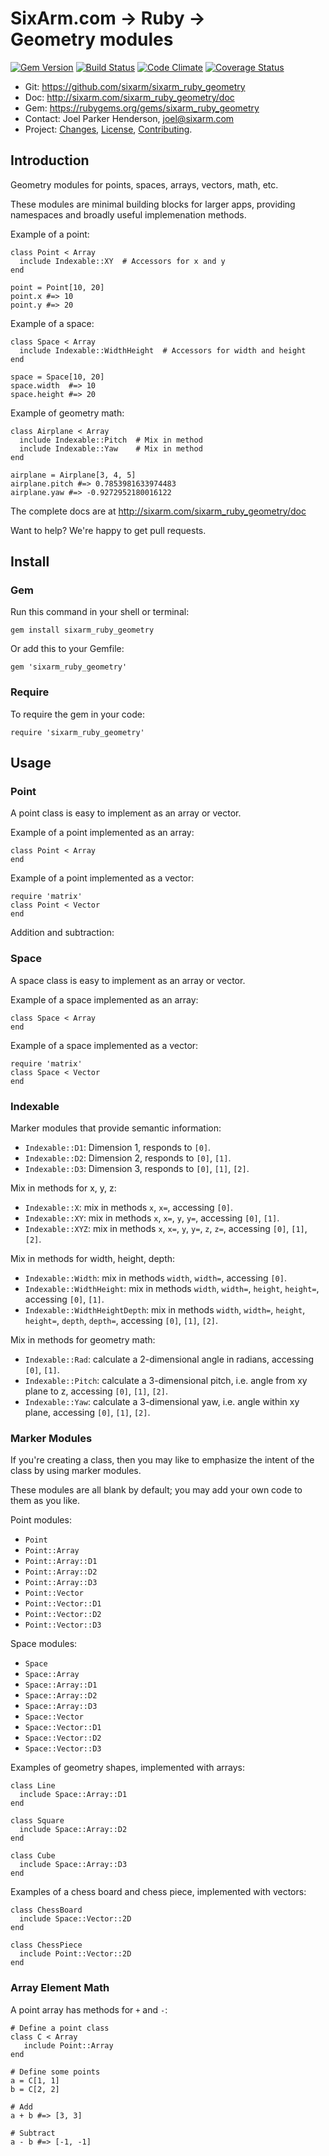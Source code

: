 # SixArm.com → Ruby → <br> Geometry modules

<!--header-open-->

[![Gem Version](https://badge.fury.io/rb/sixarm_ruby_geometry.svg)](http://badge.fury.io/rb/sixarm_ruby_geometry)
[![Build Status](https://travis-ci.org/SixArm/sixarm_ruby_geometry.png)](https://travis-ci.org/SixArm/sixarm_ruby_geometry)
[![Code Climate](https://codeclimate.com/github/SixArm/sixarm_ruby_geometry.png)](https://codeclimate.com/github/SixArm/sixarm_ruby_geometry)
[![Coverage Status](https://coveralls.io/repos/SixArm/sixarm_ruby_geometry/badge.svg?branch=master&service=github)](https://coveralls.io/github/SixArm/sixarm_ruby_geometry?branch=master)

* Git: <https://github.com/sixarm/sixarm_ruby_geometry>
* Doc: <http://sixarm.com/sixarm_ruby_geometry/doc>
* Gem: <https://rubygems.org/gems/sixarm_ruby_geometry>
* Contact: Joel Parker Henderson, <joel@sixarm.com>
* Project: [Changes](CHANGES.md), [License](LICENSE.md), [Contributing](CONTRIBUTING.md).

<!--header-shut-->


## Introduction

Geometry modules for points, spaces, arrays, vectors, math, etc.

These modules are minimal building blocks for larger apps, providing namespaces and broadly useful implemenation methods.

Example of a point:

    class Point < Array
      include Indexable::XY  # Accessors for x and y
    end

    point = Point[10, 20]
    point.x #=> 10
    point.y #=> 20


Example of a space:

    class Space < Array
      include Indexable::WidthHeight  # Accessors for width and height
    end

    space = Space[10, 20]
    space.width  #=> 10
    space.height #=> 20


Example of geometry math:

    class Airplane < Array
      include Indexable::Pitch  # Mix in method
      include Indexable::Yaw    # Mix in method
    end

    airplane = Airplane[3, 4, 5]
    airplane.pitch #=> 0.7853981633974483
    airplane.yaw #=> -0.9272952180016122

The complete docs are at <http://sixarm.com/sixarm_ruby_geometry/doc>

Want to help? We're happy to get pull requests.


<!--install-opent-->

## Install

### Gem

Run this command in your shell or terminal:

    gem install sixarm_ruby_geometry

Or add this to your Gemfile:

    gem 'sixarm_ruby_geometry'

### Require

To require the gem in your code:

    require 'sixarm_ruby_geometry'

<!--install-shut-->


## Usage


### Point

A point class is easy to implement as an array or vector.

Example of a point implemented as an array:

    class Point < Array
    end

Example of a point implemented as a vector:

    require 'matrix'
    class Point < Vector
    end

Addition and subtraction:


### Space

A space class is easy to implement as an array or vector.

Example of a space implemented as an array:

    class Space < Array
    end

Example of a space implemented as a vector:

    require 'matrix'
    class Space < Vector
    end


### Indexable

Marker modules that provide semantic information:

* `Indexable::D1`: Dimension 1, responds to `[0]`.
* `Indexable::D2`: Dimension 2, responds to `[0]`, `[1]`.
* `Indexable::D3`: Dimension 3, responds to `[0]`, `[1]`, `[2]`.

Mix in methods for x, y, z:

* `Indexable::X`: mix in methods `x`, `x=`, accessing `[0]`.
* `Indexable::XY`: mix in methods `x`, `x=`, `y`, `y=`, accessing `[0]`, `[1]`.
* `Indexable::XYZ`: mix in methods `x`, `x=`, `y`, `y=`, `z`, `z=`, accessing `[0]`, `[1]`, `[2]`.

Mix in methods for width, height, depth:

* `Indexable::Width`: mix in methods `width`, `width=`, accessing `[0]`.
* `Indexable::WidthHeight`: mix in methods `width`, `width=`, `height`, `height=`, accessing `[0]`, `[1]`.
* `Indexable::WidthHeightDepth`: mix in methods `width`, `width=`, `height`, `height=`, `depth`, `depth=`, accessing `[0]`, `[1]`, `[2]`.

Mix in methods for geometry math:

* `Indexable::Rad`: calculate a 2-dimensional angle in radians, accessing `[0]`, `[1]`.
* `Indexable::Pitch`: calculate a 3-dimensional pitch, i.e. angle from xy plane to z, accessing `[0]`, `[1]`, `[2]`.
* `Indexable::Yaw`: calculate a 3-dimensional yaw, i.e. angle within xy plane, accessing `[0]`, `[1]`, `[2]`.


### Marker Modules

If you're creating a class, then you may like to emphasize the intent of the class by using marker modules.

These modules are all blank by default; you may add your own code to them as you like.

Point modules:

* `Point`
* `Point::Array`
* `Point::Array::D1`
* `Point::Array::D2`
* `Point::Array::D3`
* `Point::Vector`
* `Point::Vector::D1`
* `Point::Vector::D2`
* `Point::Vector::D3`

Space modules:

* `Space`
* `Space::Array`
* `Space::Array::D1`
* `Space::Array::D2`
* `Space::Array::D3`
* `Space::Vector`
* `Space::Vector::D1`
* `Space::Vector::D2`
* `Space::Vector::D3`

Examples of geometry shapes, implemented with arrays:

    class Line
      include Space::Array::D1
    end

    class Square
      include Space::Array::D2
    end

    class Cube
      include Space::Array::D3
    end

Examples of a chess board and chess piece, implemented with vectors:

    class ChessBoard
      include Space::Vector::2D
    end

    class ChessPiece
      include Point::Vector::2D
    end


### Array Element Math

A point array has methods for `+` and `-`:

    # Define a point class
    class C < Array
       include Point::Array
    end

    # Define some points
    a = C[1, 1]
    b = C[2, 2]

    # Add
    a + b #=> [3, 3]

    # Subtract
    a - b #=> [-1, -1]
